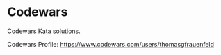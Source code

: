 # Codewars
Codewars Kata solutions.

Codewars Profile: https://www.codewars.com/users/thomasgfrauenfeld
